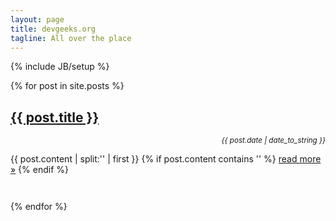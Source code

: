 ```yaml
---
layout: page
title: devgeeks.org
tagline: All over the place
---
```

{% include JB/setup %}

{% for post in site.posts %}
  <h2><a href="{{ post.url }}">{{ post.title }}</a></h2>
  <div style="text-align: right; margin-bottom: 1em;"><small><em>{{ post.date | date_to_string }}</em></small></div>
  <div>
    {{ post.content | split:'<!--break-->' | first }}
    {% if post.content contains '<!--break-->' %}
      <a href="{{ post.url }}">read more &raquo;</a>
    {% endif %}
  </div>
  <div style="margin-bottom: 3em;"></div>
{% endfor %}
